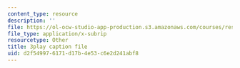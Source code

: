 ```yaml
---
content_type: resource
description: ''
file: https://ol-ocw-studio-app-production.s3.amazonaws.com/courses/res-10-s95-physics-of-covid-19-transmission-fall-2020/d2f549976171d17b4e53c6e2d241abf8_0VppWRGt0uk.srt
file_type: application/x-subrip
resourcetype: Other
title: 3play caption file
uid: d2f54997-6171-d17b-4e53-c6e2d241abf8
---
```

